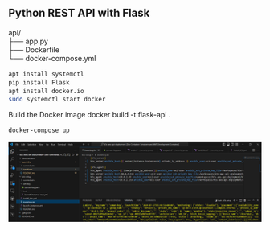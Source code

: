 ## Python REST API with Flask
api/\
├── app.py\
├── Dockerfile\
└── docker-compose.yml
```bash 
apt install systemctl
pip install Flask 
apt install docker.io
sudo systemctl start docker
```
Build the Docker image
docker build -t flask-api .
```bash 
docker-compose up
```

![alt api get port](https://github.com/hasanashik/k3s-aws-api-deployment/blob/main/k3s-setup/screenshots/4-inventory-file-updated-automatically.PNG?raw=true)

